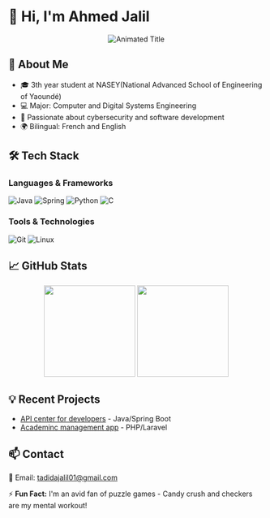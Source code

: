 # 👋 Hi, I'm Ahmed Jalil

<div align="center">
  <img src="https://readme-typing-svg.demolab.com?font=Fira+Code&pause=1000&color=22D3EE&width=435&lines=Computer+Engineering+Student;Full-Stack+Developer;Cybersecurity+Enthusiast" alt="Animated Title" />
</div>

## 🚀 About Me
- 🎓 3th year student at NASEY(National Advanced School of Engineering of Yaoundé)
- 💻 Major: Computer and Digital Systems Engineering
- 🔐 Passionate about cybersecurity and software development
- 🌍 Bilingual: French and English

## 🛠 Tech Stack
### Languages & Frameworks
![Java](https://img.shields.io/badge/Java-ED8B00?style=for-the-badge&logo=openjdk&logoColor=white)
![Spring](https://img.shields.io/badge/Spring-6DB33F?style=for-the-badge&logo=spring&logoColor=white)
![Python](https://img.shields.io/badge/Python-3776AB?style=for-the-badge&logo=python&logoColor=white)
![C](https://img.shields.io/badge/C-234D5F?style=for-the-badge&logo=c&logoColor=white)


### Tools & Technologies
![Git](https://img.shields.io/badge/Git-F05032?style=for-the-badge&logo=git&logoColor=white)
![Linux](https://img.shields.io/badge/Linux-FCC624?style=for-the-badge&logo=linux&logoColor=black)

## 📈 GitHub Stats
<div align="center">
  <img height="180em" src="https://github-readme-stats.vercel.app/api?username=AHMED-X18&show_icons=true&theme=radical" />
  <img height="180em" src="https://github-readme-stats.vercel.app/api/top-langs/?username=AHMED-X18&layout=compact&theme=radical" />
</div>

## 💡 Recent Projects
- [API center for developers](https://github.com/AHMED-X18/Projet-Reseau-3GI) - Java/Spring Boot
- [Academinc management app](https://github.com/AHMED-X18/Gestion-ecole-primaire--Projet-BD) - PHP/Laravel

## 📫 Contact
📧 Email: [tadidajalil01@gmail.com](mailto:tadidajalil01@gmail.com)  

⚡ **Fun Fact:** I'm an avid fan of puzzle games - Candy crush and checkers are my mental workout!
